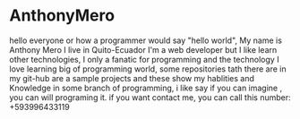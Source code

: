 # AnthonyMero
hello everyone or how a programmer would say "hello world", My name is Anthony Mero I live in Quito-Ecuador I'm a web developer but I like learn other technologies, I only a fanatic for programming and the technology I love learning big of programming world, some repositories tath there are in my git-hub are a sample projects and these show my hablities and Knowledge in some branch of programming, i like say if you can imagine , you can will  programing it.
if you want contact me, you can call this number: +593996433119
